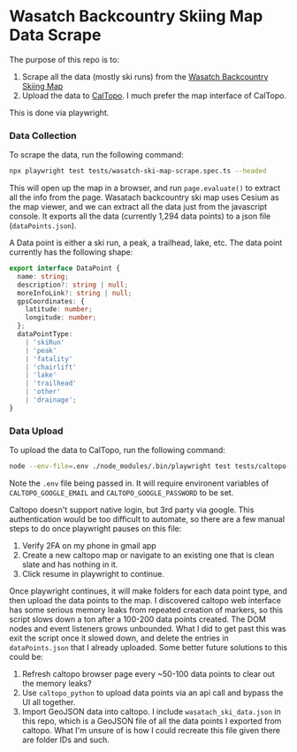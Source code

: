 # Wasatch Backcountry Skiing Map Data Scrape

The purpose of this repo is to:

1.  Scrape all the data (mostly ski runs) from the [Wasatch Backcountry Skiing Map](https://wbskiing.com/desktop.php)
2.  Upload the data to [CalTopo](https://caltopo.com/map.html). I much prefer the map interface of CalTopo.

This is done via playwright.

### Data Collection

To scrape the data, run the following command:

```bash
npx playwright test tests/wasatch-ski-map-scrape.spec.ts --headed
```

This will open up the map in a browser, and run `page.evaluate()` to extract all the info from the page. Wasatach backcountry ski map uses Cesium as the map viewer, and we can extract all the data just from the javascript console. It exports all the data (currently 1,294 data points) to a json file (`dataPoints.json`).

A Data point is either a ski run, a peak, a trailhead, lake, etc. The data point currently has the following shape:

```ts
export interface DataPoint {
  name: string;
  description?: string | null;
  moreInfoLink?: string | null;
  gpsCoordinates: {
    latitude: number;
    longitude: number;
  };
  dataPointType:
    | 'skiRun'
    | 'peak'
    | 'fatality'
    | 'chairlift'
    | 'lake'
    | 'trailhead'
    | 'other'
    | 'drainage';
}
```


### Data Upload

To upload the data to CalTopo, run the following command:

```bash
node --env-file=.env ./node_modules/.bin/playwright test tests/caltopo-upload-data.spec.ts --headed
```

Note the `.env` file being passed in.  It will require environent variables of `CALTOPO_GOOGLE_EMAIL` and `CALTOPO_GOOGLE_PASSWORD` to be set.

Caltopo doesn't support native login, but 3rd party via google.  This authentication would be too difficult to automate, so there are a few manual steps to do once playwright pauses on this file:

1.  Verify 2FA on my phone in gmail app
2.  Create a new caltopo map or navigate to an existing one that is clean slate and has nothing in it. 
3.  Click resume in playwright to continue.

Once playwright continues, it will make folders for each data point type, and then upload the data points to the map.  I discovered caltopo web interface has some serious memory leaks from repeated creation of markers, so this script slows down a ton after a 100-200 data points created.  The DOM nodes and event listeners grows unbounded.  What I did to get past this was exit the script once it slowed down, and delete the entries in `dataPoints.json` that I already uploaded.  Some better future solutions to this could be:

1. Refresh caltopo browser page every ~50-100 data points to clear out the memory leaks?
2.  Use `caltopo_python` to upload data points via an api call and bypass the UI all together.
3.  Import GeoJSON data into caltopo.  I include `wasatach_ski_data.json` in this repo, which is a GeoJSON file of all the data points I exported from caltopo.  What I'm unsure of is how I could recreate this file given there are folder IDs and such.




